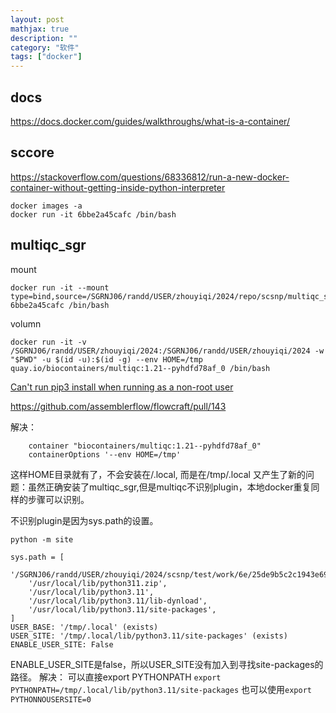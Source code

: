 ```yaml
---
layout: post
mathjax: true
description: ""
category: "软件"
tags: ["docker"]
---
```


## docs
<https://docs.docker.com/guides/walkthroughs/what-is-a-container/>


## sccore
<https://stackoverflow.com/questions/68336812/run-a-new-docker-container-without-getting-inside-python-interpreter>
```
docker images -a
docker run -it 6bbe2a45cafc /bin/bash
```

## multiqc_sgr
mount
```
docker run -it --mount type=bind,source=/SGRNJ06/randd/USER/zhouyiqi/2024/repo/scsnp/multiqc_sgr,target=/multiqc_sgr 6bbe2a45cafc /bin/bash
```

volumn
```
docker run -it -v /SGRNJ06/randd/USER/zhouyiqi/2024:/SGRNJ06/randd/USER/zhouyiqi/2024 -w "$PWD" -u $(id -u):$(id -g) --env HOME=/tmp quay.io/biocontainers/multiqc:1.21--pyhdfd78af_0 /bin/bash
```

[Can't run pip3 install when running as a non-root user](https://github.com/docker-library/python/issues/414)

<https://github.com/assemblerflow/flowcraft/pull/143>

解决：
```
    container "biocontainers/multiqc:1.21--pyhdfd78af_0"
    containerOptions '--env HOME=/tmp'
```
这样HOME目录就有了，不会安装在/.local, 而是在/tmp/.local
又产生了新的问题：虽然正确安装了multiqc_sgr,但是multiqc不识别plugin，本地docker重复同样的步骤可以识别。

不识别plugin是因为sys.path的设置。
```
python -m site

sys.path = [
    '/SGRNJ06/randd/USER/zhouyiqi/2024/scsnp/test/work/6e/25de9b5c2c1943e697dfab4b407a35',
    '/usr/local/lib/python311.zip',
    '/usr/local/lib/python3.11',
    '/usr/local/lib/python3.11/lib-dynload',
    '/usr/local/lib/python3.11/site-packages',
]
USER_BASE: '/tmp/.local' (exists)
USER_SITE: '/tmp/.local/lib/python3.11/site-packages' (exists)
ENABLE_USER_SITE: False
```
ENABLE_USER_SITE是false，所以USER_SITE没有加入到寻找site-packages的路径。
解决：
可以直接export PYTHONPATH
`export PYTHONPATH=/tmp/.local/lib/python3.11/site-packages`
也可以使用`export PYTHONNOUSERSITE=0`
